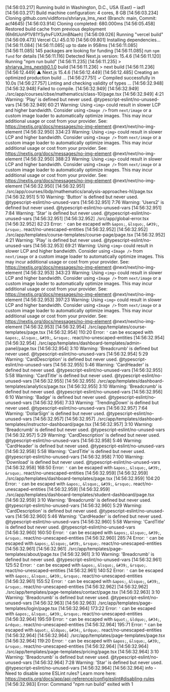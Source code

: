 [14:56:03.217] Running build in Washington, D.C., USA (East) – iad1
[14:56:03.217] Build machine configuration: 4 cores, 8 GB
[14:56:03.234] Cloning github.com/viditforsv/shriarya_lms_next (Branch: main, Commit: acf4645)
[14:56:03.914] Cloning completed: 680.000ms
[14:56:05.458] Restored build cache from previous deployment (6h6tUohP1V81YSyhvFUXfJmBNaeh)
[14:56:09.026] Running "vercel build"
[14:56:09.473] Vercel CLI 45.0.10
[14:56:09.801] Installing dependencies...
[14:56:11.084]
[14:56:11.085] up to date in 958ms
[14:56:11.085]
[14:56:11.085] 145 packages are looking for funding
[14:56:11.085] run `npm fund` for details
[14:56:11.116] Detected Next.js version: 15.4.6
[14:56:11.120] Running "npm run build"
[14:56:11.235]
[14:56:11.235] > shriarya_lms_next@0.1.0 build
[14:56:11.236] > next build
[14:56:11.236]
[14:56:12.449] ▲ Next.js 15.4.6
[14:56:12.449]
[14:56:12.485] Creating an optimized production build ...
[14:56:27.751] ✓ Compiled successfully in 10.0s
[14:56:27.757] Linting and checking validity of types ...
[14:56:32.948]
[14:56:32.948] Failed to compile.
[14:56:32.949]
[14:56:32.949] ./src/app/courses/cbse/mathematics/class-10/page.tsx
[14:56:32.949] 4:21 Warning: 'Play' is defined but never used. @typescript-eslint/no-unused-vars
[14:56:32.949] 60:21 Warning: Using `<img>` could result in slower LCP and higher bandwidth. Consider using `<Image />` from `next/image` or a custom image loader to automatically optimize images. This may incur additional usage or cost from your provider. See: https://nextjs.org/docs/messages/no-img-element @next/next/no-img-element
[14:56:32.950] 334:23 Warning: Using `<img>` could result in slower LCP and higher bandwidth. Consider using `<Image />` from `next/image` or a custom image loader to automatically optimize images. This may incur additional usage or cost from your provider. See: https://nextjs.org/docs/messages/no-img-element @next/next/no-img-element
[14:56:32.950] 388:23 Warning: Using `<img>` could result in slower LCP and higher bandwidth. Consider using `<Image />` from `next/image` or a custom image loader to automatically optimize images. This may incur additional usage or cost from your provider. See: https://nextjs.org/docs/messages/no-img-element @next/next/no-img-element
[14:56:32.950]
[14:56:32.951] ./src/app/courses/ibdp/mathematics/analysis-approaches-hl/page.tsx
[14:56:32.951] 5:10 Warning: 'Button' is defined but never used. @typescript-eslint/no-unused-vars
[14:56:32.951] 7:76 Warning: 'Users2' is defined but never used. @typescript-eslint/no-unused-vars
[14:56:32.951] 7:84 Warning: 'Star' is defined but never used. @typescript-eslint/no-unused-vars
[14:56:32.951]
[14:56:32.952] ./src/app/global-error.tsx
[14:56:32.952] 82:23 Error: `'` can be escaped with `&apos;`, `&lsquo;`, `&#39;`, `&rsquo;`. react/no-unescaped-entities
[14:56:32.952]
[14:56:32.952] ./src/app/templates/course-templates/course-page/page.tsx
[14:56:32.952] 4:21 Warning: 'Play' is defined but never used. @typescript-eslint/no-unused-vars
[14:56:32.953] 69:21 Warning: Using `<img>` could result in slower LCP and higher bandwidth. Consider using `<Image />` from `next/image` or a custom image loader to automatically optimize images. This may incur additional usage or cost from your provider. See: https://nextjs.org/docs/messages/no-img-element @next/next/no-img-element
[14:56:32.953] 343:23 Warning: Using `<img>` could result in slower LCP and higher bandwidth. Consider using `<Image />` from `next/image` or a custom image loader to automatically optimize images. This may incur additional usage or cost from your provider. See: https://nextjs.org/docs/messages/no-img-element @next/next/no-img-element
[14:56:32.953] 397:23 Warning: Using `<img>` could result in slower LCP and higher bandwidth. Consider using `<Image />` from `next/image` or a custom image loader to automatically optimize images. This may incur additional usage or cost from your provider. See: https://nextjs.org/docs/messages/no-img-element @next/next/no-img-element
[14:56:32.953]
[14:56:32.954] ./src/app/templates/course-templates/page.tsx
[14:56:32.954] 110:20 Error: `'` can be escaped with `&apos;`, `&lsquo;`, `&#39;`, `&rsquo;`. react/no-unescaped-entities
[14:56:32.954]
[14:56:32.954] ./src/app/templates/dashboard-templates/admin-panel/page.tsx
[14:56:32.954] 3:10 Warning: 'Breadcrumb' is defined but never used. @typescript-eslint/no-unused-vars
[14:56:32.954] 5:29 Warning: 'CardDescription' is defined but never used. @typescript-eslint/no-unused-vars
[14:56:32.955] 5:46 Warning: 'CardHeader' is defined but never used. @typescript-eslint/no-unused-vars
[14:56:32.955] 5:58 Warning: 'CardTitle' is defined but never used. @typescript-eslint/no-unused-vars
[14:56:32.955]
[14:56:32.955] ./src/app/templates/dashboard-templates/analytics/page.tsx
[14:56:32.955] 3:10 Warning: 'Breadcrumb' is defined but never used. @typescript-eslint/no-unused-vars
[14:56:32.956] 6:10 Warning: 'Badge' is defined but never used. @typescript-eslint/no-unused-vars
[14:56:32.956] 7:33 Warning: 'TrendingDown' is defined but never used. @typescript-eslint/no-unused-vars
[14:56:32.957] 7:64 Warning: 'DollarSign' is defined but never used. @typescript-eslint/no-unused-vars
[14:56:32.957]
[14:56:32.957] ./src/app/templates/dashboard-templates/instructor-dashboard/page.tsx
[14:56:32.957] 3:10 Warning: 'Breadcrumb' is defined but never used. @typescript-eslint/no-unused-vars
[14:56:32.957] 5:29 Warning: 'CardDescription' is defined but never used. @typescript-eslint/no-unused-vars
[14:56:32.958] 5:46 Warning: 'CardHeader' is defined but never used. @typescript-eslint/no-unused-vars
[14:56:32.958] 5:58 Warning: 'CardTitle' is defined but never used. @typescript-eslint/no-unused-vars
[14:56:32.958] 7:100 Warning: 'Download' is defined but never used. @typescript-eslint/no-unused-vars
[14:56:32.958] 168:50 Error: `'` can be escaped with `&apos;`, `&lsquo;`, `&#39;`, `&rsquo;`. react/no-unescaped-entities
[14:56:32.959]
[14:56:32.959] ./src/app/templates/dashboard-templates/page.tsx
[14:56:32.959] 104:20 Error: `'` can be escaped with `&apos;`, `&lsquo;`, `&#39;`, `&rsquo;`. react/no-unescaped-entities
[14:56:32.959]
[14:56:32.959] ./src/app/templates/dashboard-templates/student-dashboard/page.tsx
[14:56:32.959] 3:10 Warning: 'Breadcrumb' is defined but never used. @typescript-eslint/no-unused-vars
[14:56:32.960] 5:29 Warning: 'CardDescription' is defined but never used. @typescript-eslint/no-unused-vars
[14:56:32.960] 5:46 Warning: 'CardHeader' is defined but never used. @typescript-eslint/no-unused-vars
[14:56:32.960] 5:58 Warning: 'CardTitle' is defined but never used. @typescript-eslint/no-unused-vars
[14:56:32.960] 160:50 Error: `'` can be escaped with `&apos;`, `&lsquo;`, `&#39;`, `&rsquo;`. react/no-unescaped-entities
[14:56:32.960] 285:74 Error: `'` can be escaped with `&apos;`, `&lsquo;`, `&#39;`, `&rsquo;`. react/no-unescaped-entities
[14:56:32.961]
[14:56:32.961] ./src/app/templates/page-templates/about/page.tsx
[14:56:32.961] 3:10 Warning: 'Breadcrumb' is defined but never used. @typescript-eslint/no-unused-vars
[14:56:32.961] 125:52 Error: `'` can be escaped with `&apos;`, `&lsquo;`, `&#39;`, `&rsquo;`. react/no-unescaped-entities
[14:56:32.961] 140:52 Error: `'` can be escaped with `&apos;`, `&lsquo;`, `&#39;`, `&rsquo;`. react/no-unescaped-entities
[14:56:32.961] 155:52 Error: `'` can be escaped with `&apos;`, `&lsquo;`, `&#39;`, `&rsquo;`. react/no-unescaped-entities
[14:56:32.962]
[14:56:32.962] ./src/app/templates/page-templates/contact/page.tsx
[14:56:32.963] 3:10 Warning: 'Breadcrumb' is defined but never used. @typescript-eslint/no-unused-vars
[14:56:32.963]
[14:56:32.963] ./src/app/templates/page-templates/login/page.tsx
[14:56:32.964] 173:22 Error: `'` can be escaped with `&apos;`, `&lsquo;`, `&#39;`, `&rsquo;`. react/no-unescaped-entities
[14:56:32.964] 195:59 Error: `"` can be escaped with `&quot;`, `&ldquo;`, `&#34;`, `&rdquo;`. react/no-unescaped-entities
[14:56:32.964] 195:71 Error: `"` can be escaped with `&quot;`, `&ldquo;`, `&#34;`, `&rdquo;`. react/no-unescaped-entities
[14:56:32.964]
[14:56:32.964] ./src/app/templates/page-templates/page.tsx
[14:56:32.964] 119:20 Error: `'` can be escaped with `&apos;`, `&lsquo;`, `&#39;`, `&rsquo;`. react/no-unescaped-entities
[14:56:32.964]
[14:56:32.964] ./src/app/templates/page-templates/pricing/page.tsx
[14:56:32.964] 3:10 Warning: 'Breadcrumb' is defined but never used. @typescript-eslint/no-unused-vars
[14:56:32.964] 7:28 Warning: 'Star' is defined but never used. @typescript-eslint/no-unused-vars
[14:56:32.964]
[14:56:32.964] info - Need to disable some ESLint rules? Learn more here: https://nextjs.org/docs/app/api-reference/config/eslint#disabling-rules
[14:56:32.983] Error: Command "npm run build" exited with 1
